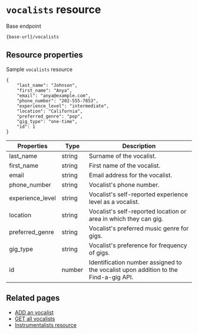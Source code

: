 # `vocalists` resource

Base endpoint

```shell
{base-url}/vocalists
```

## Resource properties
Sample `vocalists` resource
``` shell
{
    "last_name": "Johnson",
    "first_name": "Anya",
    "email": "anya@example.com",
    "phone_number": "202-555-7853",
    "experience_level": "intermediate",
    "location": "California",
    "preferred_genre": "pop",
    "gig_type": "one-time",
    "id": 1  
}
```
| Properties | Type | Description |
|--- | --- | ---|
| last_name | string | Surname of the vocalist.|
| first_name | string | First name of the vocalist.|
| email | string | Email address for the vocalist.|
| phone_number | string | Vocalist's phone number. |
| experience_level | string | Vocalist's self-reported experience level as a vocalist.
| location | string | Vocalist's self-reported location or area in which they can gig.
| preferred_genre | string | Vocalist's preferred music genre for gigs.
| gig_type | string | Vocalist's preference for frequency of gigs.
| id | number | Identification number assigned to the vocalist upon addition to the Find-a-gig API. 

## Related pages
* [ADD an vocalist](add-a-vocalist.md)
* [GET all vocalists](get-all-vocalists.md)
* [Instrumentalists resource](instrumentalists.md)